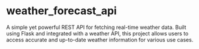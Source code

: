 # weather_forecast_api
A simple yet powerful REST API for fetching real-time weather data. Built using Flask and integrated with a weather API, this project allows users to access accurate and up-to-date weather information for various use cases.
